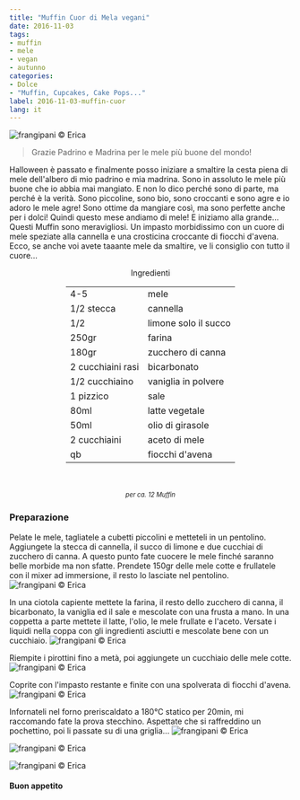 ```yaml
---
title: "Muffin Cuor di Mela vegani"
date: 2016-11-03
tags:
- muffin
- mele
- vegan
- autunno
categories:
- Dolce
- "Muffin, Cupcakes, Cake Pops..."
label: 2016-11-03-muffin-cuor
lang: it
---
```

![](header.jpg "frangipani © Erica")

> Grazie Padrino e Madrina per le mele più buone del mondo!

Halloween è passato e finalmente posso iniziare a smaltire la cesta piena di mele dell'albero di mio padrino e mia madrina. Sono in assoluto le mele più buone che io abbia mai mangiato. E non lo dico perché sono di parte, ma perché è la verità. Sono piccoline, sono bio, sono croccanti e sono agre e io adoro le mele agre! Sono ottime da mangiare così, ma sono perfette anche per i dolci! Quindi questo mese andiamo di mele! E iniziamo alla grande... Questi Muffin sono meravigliosi. Un impasto morbidissimo con un cuore di mele speziate alla cannella e una crosticina croccante di fiocchi d'avena. Ecco, se anche voi avete taaante mele da smaltire, ve li consiglio con tutto il cuore...

<div id="wrapper" style="text-align: center">
  <div id="yourdiv" style="display: inline-block;">
  <div class="ingredients">
    <div class="ingredients-title">Ingredienti</div>
    <table>
      <tbody>
        </tr>
        <tr>
          <td>4-5</td>
          <td>mele</td>
        </tr>
        <tr>
          <td>1/2 stecca</td>
          <td>cannella</td>
        </tr>
        <tr>
          <td>1/2</td>
          <td>limone solo il succo</td>
        </tr>
        <tr>
          <td>250gr</td>
          <td>farina</td>
        </tr>
        <tr>
          <td>180gr</td>
          <td>zucchero di canna</td>
        </tr>
        <tr>
          <td>2 cucchiaini rasi</td>
          <td>bicarbonato</td>
        </tr>
        <tr>
          <td>1/2 cucchiaino</td>
          <td>vaniglia in polvere</td>
        </tr>
        <tr>
          <td>1 pizzico</td>
          <td>sale</td>
        </tr>
        <tr>
          <td>80ml</td>
          <td>latte vegetale</td> 
        </tr>
        <tr>
          <td>50ml</td>
          <td>olio di girasole</td>
        </tr>
        <tr>
          <td>2 cucchiaini</td>
          <td>aceto di mele</td>
        </tr>
        <tr>
          <td>qb</td>
          <td>fiocchi d'avena</td>   
        </tr>
      </tbody>
    </table>
    <br></br>
    <i class="pull-right" style="font-size: 80%;">per ca. 12 Muffin</i>
  </div>
  </div>
</div>


<h3>
  <font color="grey">
    <i class="fa-solid fa-gears"></i>
  </font> Preparazione
</h3>

Pelate le mele, tagliatele a cubetti piccolini e metteteli in un pentolino. Aggiungete la stecca di cannella, il succo di limone e due cucchiai di zucchero di canna. A questo punto fate cuocere le mele finché saranno belle morbide ma non sfatte. Prendete 150gr delle mele cotte e frullatele con il mixer ad immersione, il resto lo lasciate nel pentolino.
![](melecotte.jpg "frangipani © Erica")

In una ciotola capiente mettete la farina, il resto dello zucchero di canna, il bicarbonato, la vaniglia ed il sale e mescolate con una frusta a mano. In una coppetta a parte mettete il latte, l'olio, le mele frullate e l'aceto. Versate i liquidi nella coppa con gli ingredienti asciutti e mescolate bene con un cucchiaio.
![](impasto.jpg "frangipani © Erica")

Riempite i pirottini fino a metà, poi aggiungete un cucchiaio delle mele cotte.
![](pirottini.jpg "frangipani © Erica")

Coprite con l'impasto restante e finite con una spolverata di fiocchi d'avena.
![](teglia.jpg "frangipani © Erica")

Infornateli nel forno preriscaldato a 180°C statico per 20min, mi raccomando fate la prova stecchino. Aspettate che si raffreddino un pochettino, poi li passate su di una griglia...
![](risultato1.jpg "frangipani © Erica")

![](risultato2.jpg "frangipani © Erica")

![](risultato3.jpg "frangipani © Erica")


<h4>Buon appetito
  <font color="red">
    <i class="fa-regular fa-face-smile"></i>
  </font>
</h4>
